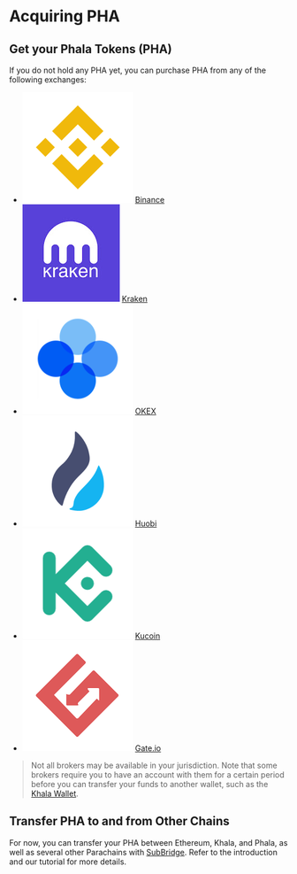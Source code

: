 # Acquiring PHA

## Get your Phala Tokens (PHA) <a href="#get-your-phala-tokens-pha" id="get-your-phala-tokens-pha"></a>

If you do not hold any PHA yet, you can purchase PHA from any of the following exchanges:

* <img src="../../.gitbook/assets/1-Binance.png" alt="" data-size="line"> [Binance](https://www.binance.com/en)
* <img src="../../.gitbook/assets/kraken.jpeg" alt="" data-size="line"> [Kraken](https://www.kraken.com/prices/pha-phala-price-chart/eur-euro?interval=1m)
* <img src="../../.gitbook/assets/3-OKEx.png" alt="" data-size="line"> [OKEX](https://www.okex.com/trade-spot/pha-usdt)
* <img src="../../.gitbook/assets/2-Huobi.png" alt="" data-size="line"> [Huobi](https://www.huobi.com/en-us/exchange/pha\_usdt)
* <img src="../../.gitbook/assets/4-KuCoin.png" alt="" data-size="line"> [Kucoin](https://trade.kucoin.com/PHA-USDT)
* <img src="../../.gitbook/assets/7-Gate.png" alt="" data-size="line"> [Gate.io](https://www.gate.io/trade/PHA\_USDT)

> Not all brokers may be available in your jurisdiction. Note that some brokers require you to have an account with them for a certain period before you can transfer your funds to another wallet, such as the [Khala Wallet](https://polkadot.js.org/apps/?rpc=wss%3A%2F%2Fkhala-api.phala.network%2Fws#/accounts).

## Transfer PHA to and from Other Chains <a href="#transfer-pha-fromto-other-chains" id="transfer-pha-fromto-other-chains"></a>

For now, you can transfer your PHA between Ethereum, Khala, and Phala, as well as several other Parachains with [SubBridge](../../other-products/subbridge/). Refer to the introduction and our tutorial for more details.
